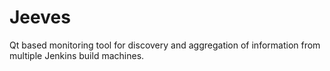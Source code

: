 Jeeves
======

Qt based monitoring tool for discovery and aggregation of information from multiple Jenkins build machines.
